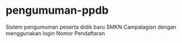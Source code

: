 # pengumuman-ppdb
Sistem pengumuman peserta didik baru SMKN Campalagian dengan menggunakan login Nomor Pendaftaran
